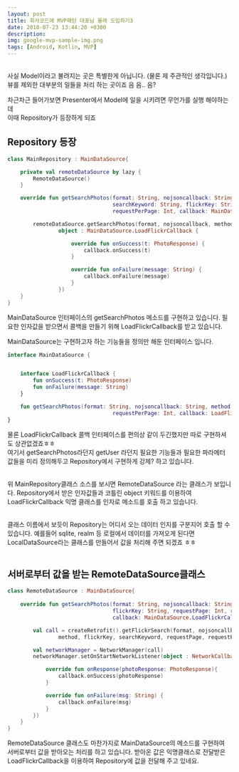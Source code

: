 ```yaml
---
layout: post
title: 회사코드에 MVP패턴 대표님 몰래 도입하기3
date: 2018-07-23 13:44:20 +0300
description:
img: google-mvp-sample-img.png
tags: [Android, Kotlin, MVP]
---
```

<br>
사실 Model이라고 불려지는 곳은 특별한게 아닙니다. (물론 제 주관적인 생각입니다.)</br>
뷰를 제외한 대부분의 일들을 처리 하는 곳이죠 음 음.. 음?
</br>

차근차근 들어가보면 Presenter에서 Model에 일을 시키려면 무언가를 실행 해야하는데</br>
이때 Repository가 등장하게 되죠

## Repository 등장
```kotlin
class MainRepository : MainDataSource{

    private val remoteDataSource by lazy {
        RemoteDataSource()
    }

    override fun getSearchPhotos(format: String, nojsoncallback: String, method: String,
                                 searchKeyword: String, flickrKey: String, requestPage: Int,
                                 requestPerPage: Int, callback: MainDataSource.LoadFlickrCallback) {

        remoteDataSource.getSearchPhotos(format, nojsoncallback, method, searchKeyword, flickrKey, requestPage, requestPerPage,
                object : MainDataSource.LoadFlickrCallback {

                    override fun onSuccess(t: PhotoResponse) {
                        callback.onSuccess(t)
                    }

                    override fun onFailure(message: String) {
                        callback.onFailure(message)
                    }
                })
    }
}
```

MainDataSource 인터페이스의 getSearchPhotos 메소드를 구현하고 있습니다. 필요한 인자값을 받으면서 콜백을 만들기 위해 LoadFlickrCallback를 받고 있습니다.

MainDataSource는 구현하고자 하는 기능들을 정의만 해둔 인터페이스 입니다.

```kotlin
interface MainDataSource {


    interface LoadFlickrCallback {
        fun onSuccess(t: PhotoResponse)
        fun onFailure(message: String)
    }

    fun getSearchPhotos(format: String, nojsoncallback: String, method: String, searchKeyword: String, flickrKey: String, requestPage: Int,
                                 requestPerPage: Int, callback: LoadFlickrCallback)
}
```
물론 LoadFlickrCallback 콜백 인터페이스를 편의상 같이 두긴했지만 따로 구현하셔도 상관없겠죠ㅎㅎ</br>
여기서 getSearchPhotos라던지 getUser 라던지 필요한 기능들과 필요한 파라메터 값들을 미리 정의해두고  Repository에서 구현하게 강제? 하고 있습니다. </br>
</br>

위 MainRepository클래스 소스를 보시면 RemoteDataSource 라는 클래스가 보입니다. Repository에서 받은 인자값들과 코틀린 object 키워드를 이용하여 LoadFlickrCallback 익명 클래스를 인자로 메소드를 호출 하고 있습니다. </br>
</br>

클래스 이름에서 보듯이 Repository는 어디서 오는 데이터 인지를 구분지어 호출 할 수 있습니다. 예를들어 sqlite, realm 등 로컬에서 데이터를 가져오게 된다면 LocalDataSource라는 클래스를 만들어서 값을 처리해 주면 되겠죠 ㅎㅎ</br>
</br>

## 서버로부터 값을 받는 RemoteDataSource클래스
```kotlin
class RemoteDataSource : MainDataSource{
    
    override fun getSearchPhotos(format: String, nojsoncallback: String, method: String, searchKeyword: String,
                                 flickrKey: String, requestPage: Int, requestPerPage: Int,
                                 callback: MainDataSource.LoadFlickrCallback) {

        val call = createRetrofit().getFlickrSearch(format, nojsoncallback,
                method, flickrKey, searchKeyword, requestPage, requestPerPage)

        val networkManager = NetworkManager(call)
        networkManager.setOnStartNetworkListener(object : NetworkCallbackListener<PhotoResponse> {

            override fun onResponse(photoResponse: PhotoResponse){
                callback.onSuccess(photoResponse)
            }

            override fun onFailure(msg: String) {
                callback.onFailure(msg)
            }
        })
    }
}
```
RemoteDataSource 클래스도 마찬가지로 MainDataSource의 메소드를 구현하여 서버로부터 값을 받아오는 처리를 하고 있습니다. 받아온 값은 익명클래스로 전달받은 LoadFlickrCallback을 이용하여 Repository에 값을 전달해 주고 있네요.
